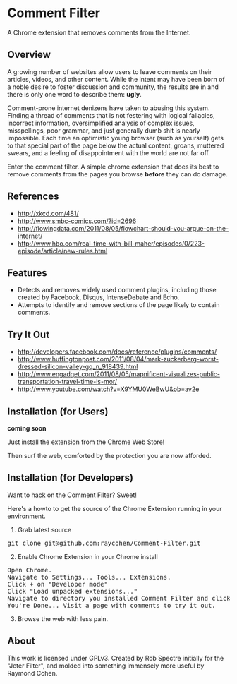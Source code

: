 Comment Filter
================================
A Chrome extension that removes comments from the Internet.


Overview
--------------------------
A growing number of websites allow users to leave comments on their articles, videos, and other content.  While the intent may have been born of a noble desire to foster discussion and community, the results are in and there is only one word to describe them: **ugly**.

Comment-prone internet denizens have taken to abusing this system. Finding a thread of comments that is not festering with logical fallacies, incorrect information, oversimplified analysis of complex issues, misspellings, poor grammar, and just generally dumb shit is nearly impossible.  Each time an optimistic young browser (such as yourself) gets to that special part of the page below the actual content, groans, muttered swears, and a feeling of disappointment with the world are not far off.

Enter the comment filter.  A simple chrome extension that does its best to remove comments from the pages you browse **before** they can do damage.

References
--------------------------
* http://xkcd.com/481/
* http://www.smbc-comics.com/?id=2696
* http://flowingdata.com/2011/08/05/flowchart-should-you-argue-on-the-internet/
* http://www.hbo.com/real-time-with-bill-maher/episodes/0/223-episode/article/new-rules.html

Features
--------------------------

* Detects and removes widely used comment plugins, including those created by Facebook, Disqus, IntenseDebate and Echo.
* Attempts to identify and remove sections of the page likely to contain comments.

Try It Out
--------------------------
* http://developers.facebook.com/docs/reference/plugins/comments/
* http://www.huffingtonpost.com/2011/08/04/mark-zuckerberg-worst-dressed-silicon-valley-gq_n_918439.html
* http://www.engadget.com/2011/08/05/mapnificent-visualizes-public-transportation-travel-time-is-mor/
* http://www.youtube.com/watch?v=X9YMU0WeBwU&ob=av2e

Installation (for Users)
--------------------------
**coming soon**

Just install the extension from the Chrome Web Store!

Then surf the web, comforted by the protection you are now afforded.


Installation (for Developers)
-------------------------
Want to hack on the Comment Filter?  Sweet!

Here's a howto to get the source of the Chrome Extension running in your environment.

1) Grab latest source
<pre>
git clone git@github.com:raycohen/Comment-Filter.git
</pre>

2) Enable Chrome Extension in your Chrome install
<pre>
Open Chrome.
Navigate to Settings... Tools... Extensions.
Click + on "Developer mode"
Click "Load unpacked extensions..."
Navigate to directory you installed Comment Filter and click Open.
You're Done... Visit a page with comments to try it out.
</pre>

3) Browse the web with less pain.


About
-------------------------
This work is licensed under GPLv3.  Created by Rob Spectre initially for the "Jeter Filter", and molded into something immensely more useful by Raymond Cohen.
